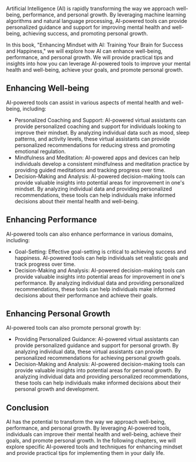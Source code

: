 
Artificial Intelligence (AI) is rapidly transforming the way we approach well-being, performance, and personal growth. By leveraging machine learning algorithms and natural language processing, AI-powered tools can provide personalized guidance and support for improving mental health and well-being, achieving success, and promoting personal growth.

In this book, "Enhancing Mindset with AI: Training Your Brain for Success and Happiness," we will explore how AI can enhance well-being, performance, and personal growth. We will provide practical tips and insights into how you can leverage AI-powered tools to improve your mental health and well-being, achieve your goals, and promote personal growth.

Enhancing Well-being
--------------------

AI-powered tools can assist in various aspects of mental health and well-being, including:

* Personalized Coaching and Support: AI-powered virtual assistants can provide personalized coaching and support for individuals looking to improve their mindset. By analyzing individual data such as mood, sleep patterns, and activity levels, these virtual assistants can provide personalized recommendations for reducing stress and promoting emotional regulation.
* Mindfulness and Meditation: AI-powered apps and devices can help individuals develop a consistent mindfulness and meditation practice by providing guided meditations and tracking progress over time.
* Decision-Making and Analysis: AI-powered decision-making tools can provide valuable insights into potential areas for improvement in one's mindset. By analyzing individual data and providing personalized recommendations, these tools can help individuals make informed decisions about their mental health and well-being.

Enhancing Performance
---------------------

AI-powered tools can also enhance performance in various domains, including:

* Goal-Setting: Effective goal-setting is critical to achieving success and happiness. AI-powered tools can help individuals set realistic goals and track progress over time.
* Decision-Making and Analysis: AI-powered decision-making tools can provide valuable insights into potential areas for improvement in one's performance. By analyzing individual data and providing personalized recommendations, these tools can help individuals make informed decisions about their performance and achieve their goals.

Enhancing Personal Growth
-------------------------

AI-powered tools can also promote personal growth by:

* Providing Personalized Guidance: AI-powered virtual assistants can provide personalized guidance and support for personal growth. By analyzing individual data, these virtual assistants can provide personalized recommendations for achieving personal growth goals.
* Decision-Making and Analysis: AI-powered decision-making tools can provide valuable insights into potential areas for personal growth. By analyzing individual data and providing personalized recommendations, these tools can help individuals make informed decisions about their personal growth and development.

Conclusion
----------

AI has the potential to transform the way we approach well-being, performance, and personal growth. By leveraging AI-powered tools, individuals can improve their mental health and well-being, achieve their goals, and promote personal growth. In the following chapters, we will explore specific AI-powered tools and techniques for enhancing mindset and provide practical tips for implementing them in your daily life.
